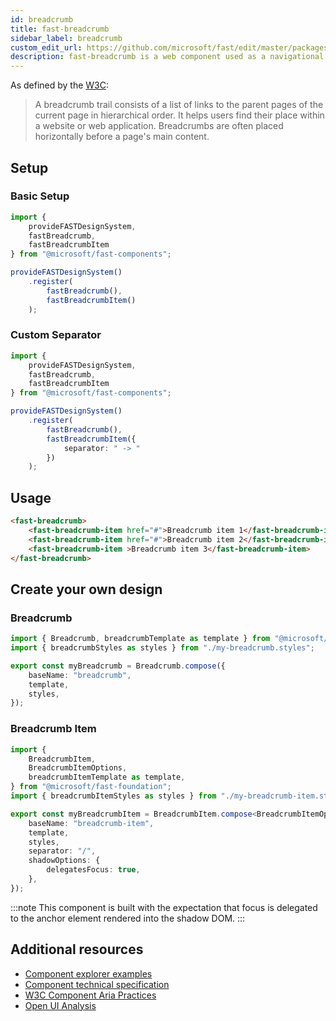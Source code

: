 ```yaml
---
id: breadcrumb
title: fast-breadcrumb
sidebar_label: breadcrumb
custom_edit_url: https://github.com/microsoft/fast/edit/master/packages/web-components/fast-foundation/src/breadcrumb/README.md
description: fast-breadcrumb is a web component used as a navigational aid.
---
```


As defined by the [W3C](https://w3c.github.io/aria-practices/#breadcrumb):

> A breadcrumb trail consists of a list of links to the parent pages of the current page in hierarchical order. It helps users find their place within a website or web application. Breadcrumbs are often placed horizontally before a page's main content.

## Setup

### Basic Setup

```ts
import {
    provideFASTDesignSystem,
    fastBreadcrumb,
    fastBreadcrumbItem
} from "@microsoft/fast-components";

provideFASTDesignSystem()
    .register(
        fastBreadcrumb(),
        fastBreadcrumbItem()
    );
```

### Custom Separator

```ts
import {
    provideFASTDesignSystem,
    fastBreadcrumb,
    fastBreadcrumbItem
} from "@microsoft/fast-components";

provideFASTDesignSystem()
    .register(
        fastBreadcrumb(),
        fastBreadcrumbItem({
            separator: " -> "
        })
    );
```

## Usage

```html live
<fast-breadcrumb>
    <fast-breadcrumb-item href="#">Breadcrumb item 1</fast-breadcrumb-item>
    <fast-breadcrumb-item href="#">Breadcrumb item 2</fast-breadcrumb-item>
    <fast-breadcrumb-item >Breadcrumb item 3</fast-breadcrumb-item>
</fast-breadcrumb>
```

## Create your own design

### Breadcrumb

```ts
import { Breadcrumb, breadcrumbTemplate as template } from "@microsoft/fast-foundation";
import { breadcrumbStyles as styles } from "./my-breadcrumb.styles";

export const myBreadcrumb = Breadcrumb.compose({
    baseName: "breadcrumb",
    template,
    styles,
});
```

### Breadcrumb Item

```ts
import {
    BreadcrumbItem,
    BreadcrumbItemOptions,
    breadcrumbItemTemplate as template,
} from "@microsoft/fast-foundation";
import { breadcrumbItemStyles as styles } from "./my-breadcrumb-item.styles";

export const myBreadcrumbItem = BreadcrumbItem.compose<BreadcrumbItemOptions>({
    baseName: "breadcrumb-item",
    template,
    styles,
    separator: "/",
    shadowOptions: {
        delegatesFocus: true,
    },
});
```

:::note
This component is built with the expectation that focus is delegated to the anchor element rendered into the shadow DOM.
:::

## Additional resources

* [Component explorer examples](https://explore.fast.design/components/fast-breadcrumb)
* [Component technical specification](https://github.com/microsoft/fast/blob/master/packages/web-components/fast-foundation/src/breadcrumb/breadcrumb.spec.md)
* [W3C Component Aria Practices](https://w3c.github.io/aria-practices/#breadcrumb)
* [Open UI Analysis](https://open-ui.org/components/Breadcrumb)